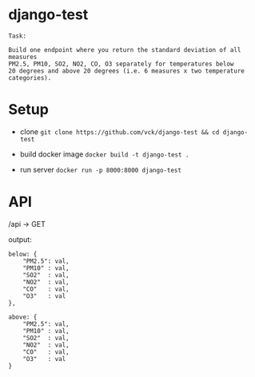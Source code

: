 # django-test

```
Task:

Build one endpoint where you return the standard deviation of all measures
PM2.5, PM10, SO2, NO2, CO, O3 separately for temperatures below 
20 degrees and above 20 degrees (i.e. 6 measures x two temperature categories).

```

# Setup

- clone `git clone https://github.com/vck/django-test && cd django-test`

- build docker image `docker build -t django-test .`

- run server `docker run -p 8000:8000 django-test`

# API

/api -> GET	

output:

```
below: {
	"PM2.5": val, 
	"PM10" : val, 
	"SO2"  : val, 
	"NO2"  : val, 
	"CO"   : val, 
	"O3"   : val
},

above: {
	"PM2.5": val, 
	"PM10" : val, 
	"SO2"  : val, 
	"NO2"  : val, 
	"CO"   : val, 
	"O3"   : val
}
```